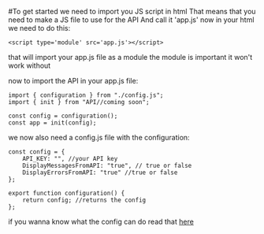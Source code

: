 #To get started we need to import you JS script in html
That means that you need to make a JS file to use for the API And call it 'app.js'
now in your html we need to do this:
```
<script type='module' src='app.js'></script>
```
that will import your app.js file as a module the module is important it won't work without

now to import the API in your app.js file:
```
import { configuration } from "./config.js";
import { init } from "API//coming soon";

const config = configuration();
const app = init(config);
```
we now also need a config.js file with the configuration:
```
const config = { 
    API_KEY: "", //your API key
    DisplayMessagesFromAPI: "true", // true or false
    DisplayErrorsFromAPI: "true" //true or false
};

export function configuration() {
    return config; //returns the config
};
```
if you wanna know what the config can do read that <a href='../../extra/config'>here</a>